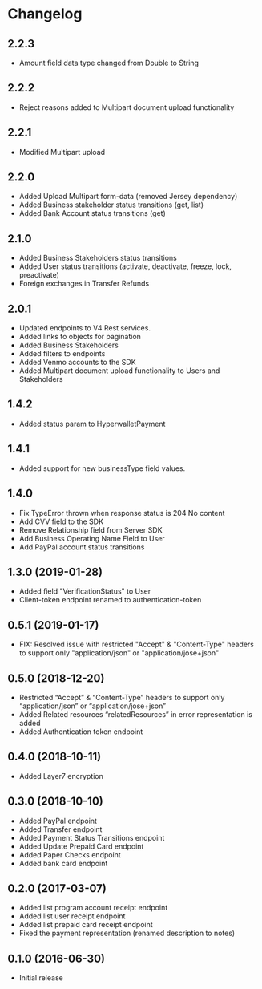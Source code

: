 Changelog
=========

2.2.3
-----------------
- Amount field data type changed from Double to String

2.2.2
-----------------
- Reject reasons added to Multipart document upload functionality

2.2.1
-----------------
- Modified Multipart upload 

2.2.0
-----------------
- Added Upload Multipart form-data (removed Jersey dependency)
- Added Business stakeholder status transitions (get, list)
- Added Bank Account status transitions (get)


2.1.0
-----------------
- Added Business Stakeholders status transitions
- Added User status transitions (activate, deactivate, freeze, lock, preactivate)
- Foreign exchanges in Transfer Refunds

2.0.1
-----------------
- Updated endpoints to V4 Rest services.
- Added links to objects for pagination
- Added Business Stakeholders 
- Added filters to endpoints
- Added Venmo accounts to the SDK
- Added Multipart document upload functionality to Users and Stakeholders

1.4.2
------------------
- Added status param to HyperwalletPayment

1.4.1
-------------------
- Added support for new businessType field values. 

1.4.0
-------------------
- Fix TypeError thrown when response status is 204 No content
- Add CVV field to the SDK
- Remove Relationship field from Server SDK
- Add Business Operating Name Field to User
- Add PayPal account status transitions

1.3.0 (2019-01-28)
-------------------
- Added field "VerificationStatus" to User
- Client-token endpoint renamed to authentication-token

0.5.1 (2019-01-17)
-------------------
- FIX: Resolved issue with restricted "Accept" & "Content-Type" headers to support only "application/json" or "application/jose+json"

0.5.0 (2018-12-20)
-------------------

- Restricted “Accept” & “Content-Type” headers to support only “application/json” or “application/jose+json”
- Added Related resources “relatedResources” in error representation is added
- Added Authentication token endpoint

0.4.0 (2018-10-11)
-------------------

- Added Layer7 encryption

0.3.0 (2018-10-10)
-------------------

- Added PayPal endpoint
- Added Transfer endpoint
- Added Payment Status Transitions endpoint
- Added Update Prepaid Card endpoint
- Added Paper Checks endpoint
- Added bank card endpoint

0.2.0 (2017-03-07)
------------------

- Added list program account receipt endpoint
- Added list user receipt endpoint
- Added list prepaid card receipt endpoint
- Fixed the payment representation (renamed description to notes)

0.1.0 (2016-06-30)
------------------

- Initial release
